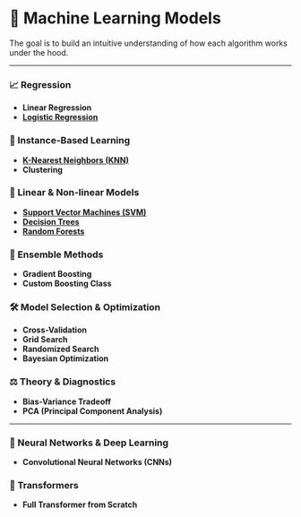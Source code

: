 # 🧠 Machine Learning Models

The goal is to build an intuitive understanding of how each algorithm works under the hood.

---

### 📈 Regression
- **Linear Regression**
- [**Logistic Regression**](https://github.com/Dashibug/ML-DL-Models-from-scratch/blob/main/logistic-regression.ipynb)

### 👥 Instance-Based Learning
- [**K-Nearest Neighbors (KNN)**](https://github.com/Dashibug/ML-DL-Models-from-scratch/blob/main/knn-clustering.ipynb)
- **Clustering** 

### 🧱 Linear & Non-linear Models
- [**Support Vector Machines (SVM)**](https://github.com/Dashibug/ML-DL-Models-from-scratch/blob/main/svm.ipynb)
- [**Decision Trees**](https://github.com/Dashibug/ML-DL-Models-from-scratch/blob/main/decision-trees.ipynb)
- [**Random Forests**](https://github.com/Dashibug/ML-DL-Models-from-scratch/blob/main/random-forest.ipynb)

### 🚀 Ensemble Methods
- **Gradient Boosting** 
- **Custom Boosting Class** 

### 🛠️ Model Selection & Optimization
- **Cross-Validation**
- **Grid Search**
- **Randomized Search**
- **Bayesian Optimization** 

### ⚖️ Theory & Diagnostics
- **Bias-Variance Tradeoff**
- **PCA (Principal Component Analysis)**

---

### 🧠 Neural Networks & Deep Learning
- **Convolutional Neural Networks (CNNs)**

### 🔁 Transformers
- **Full Transformer from Scratch**